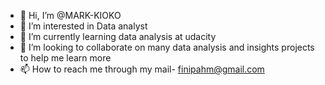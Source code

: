 - 👋 Hi, I’m @MARK-KIOKO
- 👀 I’m interested in Data analyst
- 🌱 I’m currently learning data analysis at udacity
- 💞️ I’m looking to collaborate on many data analysis and insights projects to help me learn more
- 📫 How to reach me through my mail- finipahm@gmail.com

<!---
MARK-KIOKO/MARK-KIOKO is a ✨ special ✨ repository because its `README.md` (this file) appears on your GitHub profile.
You can click the Preview link to take a look at your changes.
--->
